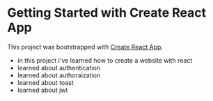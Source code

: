 # Getting Started with Create React App

This project was bootstrapped with [Create React App](https://github.com/facebook/create-react-app).

* in this project i've learned how to create a website with react
* learned about authentication 
* learned about authoraization
* learned about toast 
* learned about jwt
